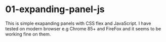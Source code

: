 # 01-expanding-panel-js

This is simple exapanding panels with CSS flex and JavaScript. I have tested on modern browser e.g Chrome 85+ and FireFox and it seems to be working fine on them. 
